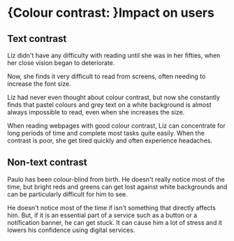# {Colour contrast: }Impact on users

## Text contrast
Liz didn't have any difficulty with reading until she was in her fifties, when her close vision began to deteriorate. 

Now, she finds it very difficult to read from screens, often needing to increase the font size. 

Liz had never even thought about colour contrast, but now she constantly finds that pastel colours and grey text on a white background is almost always impossible to read, even when she increases the size.

When reading webpages with good colour contrast, Liz can concentrate for long periods of time and complete most tasks quite easily. When the contrast is poor, she get tired quickly and often experience headaches.

## Non-text contrast
Paulo has been colour-blind from birth. He doesn't really notice most of the time, but bright reds and greens can get lost against white backgrounds and can be particularly difficult for him to see. 

He doesn't notice most of the time if isn't something that directly affects him. But, if it is an essential part of a service such as a button or a notification banner, he can get stuck. It can cause him a lot of stress and it lowers his confidence using digital services. 
